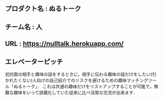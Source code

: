 ## プロダクト名 : ぬるトーク 
## チーム名 : 人
## URL : https://nulltalk.herokuapp.com/
## エレベーターピッチ
初対面の相手と趣味の話をするときに，相手に伝わる趣味の話だけをしたい(引かれたくない)人向けの自己紹介でのリスクを避けるための趣味マッチングツール「ぬるトーク」．
これは共通の趣味だけをリストアップすることが可能で，無難な趣味をいって誤魔化していた従来に比べ活発な交流が出来ます．

